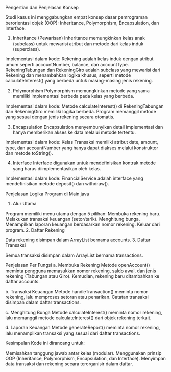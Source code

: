 Pengertian dan Penjelasan Konsep

Studi kasus ini menggabungkan empat konsep dasar pemrograman berorientasi objek (OOP): Inheritance, Polymorphism, Encapsulation, dan Interface.

1. Inheritance (Pewarisan)
Inheritance memungkinkan kelas anak (subclass) untuk mewarisi atribut dan metode dari kelas induk (superclass).

Implementasi dalam kode:
Rekening adalah kelas induk dengan atribut umum seperti accountNumber, balance, dan accountType.
RekeningTabungan dan RekeningGiro adalah subclass yang mewarisi dari Rekening dan menambahkan logika khusus, seperti metode calculateInterest() yang berbeda untuk masing-masing jenis rekening.

2. Polymorphism
Polymorphism memungkinkan metode yang sama memiliki implementasi berbeda pada kelas yang berbeda.

Implementasi dalam kode:
Metode calculateInterest() di RekeningTabungan dan RekeningGiro memiliki logika berbeda.
Program memanggil metode yang sesuai dengan jenis rekening secara otomatis.

3. Encapsulation
Encapsulation menyembunyikan detail implementasi dan hanya memberikan akses ke data melalui metode tertentu.

Implementasi dalam kode:
Kelas Transaksi memiliki atribut date, amount, type, dan accountNumber yang hanya dapat diakses melalui konstruktor dan metode toString().

4. Interface
Interface digunakan untuk mendefinisikan kontrak metode yang harus diimplementasikan oleh kelas.

Implementasi dalam kode:
FinancialService adalah interface yang mendefinisikan metode deposit() dan withdraw().

Penjelasan Logika Program di Main.java
1. Alur Utama

Program memiliki menu utama dengan 5 pilihan:
Membuka rekening baru.
Melakukan transaksi keuangan (setor/tarik).
Menghitung bunga.
Menampilkan laporan keuangan berdasarkan nomor rekening.
Keluar dari program.
2. Daftar Rekening

Data rekening disimpan dalam ArrayList<Rekening> bernama accounts.
3. Daftar Transaksi

Semua transaksi disimpan dalam ArrayList<Transaksi> bernama transactions.

Penjelasan Per Fungsi
a. Membuka Rekening
Metode openAccount() meminta pengguna memasukkan nomor rekening, saldo awal, dan jenis rekening (Tabungan atau Giro). Kemudian, rekening baru ditambahkan ke daftar accounts.

b. Transaksi Keuangan
Metode handleTransaction() meminta nomor rekening, lalu memproses setoran atau penarikan. Catatan transaksi disimpan dalam daftar transactions.

c. Menghitung Bunga
Metode calculateInterest() meminta nomor rekening, lalu memanggil metode calculateInterest() dari objek rekening terkait.

d. Laporan Keuangan
Metode generateReport() meminta nomor rekening, lalu menampilkan transaksi yang sesuai dari daftar transactions.

Kesimpulan
Kode ini dirancang untuk:

Memisahkan tanggung jawab antar kelas (modular).
Menggunakan prinsip OOP (Inheritance, Polymorphism, Encapsulation, dan Interface).
Menyimpan data transaksi dan rekening secara terorganisir dalam daftar.
